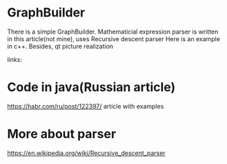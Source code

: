 # GraphBuilder

There is a simple GraphBuilder.
Mathematicial expression parser is written in this article(not mine), uses Recursive descent parser
Here is an example in c++. Besides, qt picture realization 

links:
# Code in java(Russian article)
https://habr.com/ru/post/122397/ article with examples 
# More about parser
https://en.wikipedia.org/wiki/Recursive_descent_parser 
